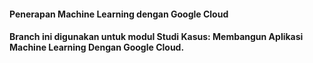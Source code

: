 #### Penerapan Machine Learning dengan Google Cloud
<h4>Branch ini digunakan untuk modul Studi Kasus: Membangun Aplikasi Machine Learning Dengan Google Cloud.
</h4>

